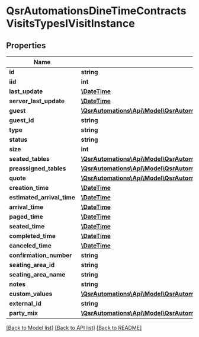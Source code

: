 # QsrAutomationsDineTimeContractsVisitsTypesIVisitInstance

## Properties
Name | Type | Description | Notes
------------ | ------------- | ------------- | -------------
**id** | **string** |  | [optional] 
**iid** | **int** |  | [optional] 
**last_update** | [**\DateTime**](\DateTime.md) |  | [optional] 
**server_last_update** | [**\DateTime**](\DateTime.md) |  | [optional] 
**guest** | [**\QsrAutomations\Api\Model\QsrAutomationsDineTimeContractsGuestsTypesIGuestInstance**](QsrAutomationsDineTimeContractsGuestsTypesIGuestInstance.md) |  | [optional] 
**guest_id** | **string** |  | [optional] 
**type** | **string** |  | [optional] 
**status** | **string** |  | [optional] 
**size** | **int** |  | [optional] 
**seated_tables** | [**\QsrAutomations\Api\Model\QsrAutomationsDineTimeContractsVisitsTypesIVisitSeatedTable[]**](QsrAutomationsDineTimeContractsVisitsTypesIVisitSeatedTable.md) |  | [optional] 
**preassigned_tables** | [**\QsrAutomations\Api\Model\QsrAutomationsDineTimeContractsVisitsTypesIVisitPreassignedTable[]**](QsrAutomationsDineTimeContractsVisitsTypesIVisitPreassignedTable.md) |  | [optional] 
**quote** | [**\QsrAutomations\Api\Model\QsrAutomationsDineTimeContractsWebAheadTypesIQuote**](QsrAutomationsDineTimeContractsWebAheadTypesIQuote.md) |  | [optional] 
**creation_time** | [**\DateTime**](\DateTime.md) |  | [optional] 
**estimated_arrival_time** | [**\DateTime**](\DateTime.md) |  | [optional] 
**arrival_time** | [**\DateTime**](\DateTime.md) |  | [optional] 
**paged_time** | [**\DateTime**](\DateTime.md) |  | [optional] 
**seated_time** | [**\DateTime**](\DateTime.md) |  | [optional] 
**completed_time** | [**\DateTime**](\DateTime.md) |  | [optional] 
**canceled_time** | [**\DateTime**](\DateTime.md) |  | [optional] 
**confirmation_number** | **string** |  | [optional] 
**seating_area_id** | **string** |  | [optional] 
**seating_area_name** | **string** |  | [optional] 
**notes** | **string** |  | [optional] 
**custom_values** | [**\QsrAutomations\Api\Model\QsrAutomationsDineTimeContractsVisitsTypesIVisitCustomValue[]**](QsrAutomationsDineTimeContractsVisitsTypesIVisitCustomValue.md) |  | [optional] 
**external_id** | **string** |  | [optional] 
**party_mix** | [**\QsrAutomations\Api\Model\QsrAutomationsDineTimeContractsVisitsTypesIVisitPartyMix**](QsrAutomationsDineTimeContractsVisitsTypesIVisitPartyMix.md) |  | [optional] 

[[Back to Model list]](../README.md#documentation-for-models) [[Back to API list]](../README.md#documentation-for-api-endpoints) [[Back to README]](../README.md)



